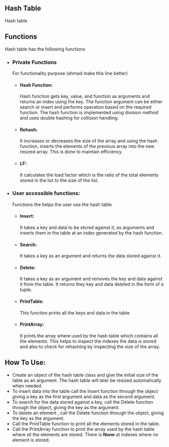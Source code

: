 ## Hash Table
Hash table 

##  Functions
Hash table has the following functions

 - ### Private Functions
	For functionality purpose (ahmad make this line better)
	 - #### Hash Function:
		 Hash function gets key, value, and function as arguments and returns an index using the key. The function argument can be either search or insert and performs operation based on the required function. The hash function is implemented using division method and uses double hashing for collision handling.
	- #### Rehash:
		It increases or decreases the size of the array and using the hash function, inserts the elements of the previous array into the new resized array. This is done to maintain efficiency.
	- #### LF:
		It calculates the load factor which is the ratio of the total elements stored in the list to the size of the list.
 - ### User accessible functions:
	Functions the helps the user use the hash table
	- #### Insert:
		It takes a key and data to be stored against it, as arguments and inserts them in the table at an index generated by the hash function.
	- #### Search:
		It takes a key as an argument and returns the data stored against it.
	- #### Delete:
		It takes a key as an argument and removes the key and data against it from the table. It returns they key and data deleted in the form of a tuple.
	- #### PrintTable:
		This function prints all the keys and data in the table
	- #### PrintArray:
		It prints the array where used by the hash table which contains all the elements. This helps to inspect the indexes the data is stored and also to check for rehashing by inspecting the size of the array.
	
##  How To Use:
 - Create an object of the hash table class and give the initial size of the table as an argument. The hash table will later be resized automatically when needed.
 - To insert data into the table call the Insert function through the object giving a key as the first argument and data as the second argument.
 - To search for the data stored against a key, call the Delete function through the object, giving the key as the argument.
 - To delete an element , call the Delete function through the object, giving the key as the argument.
 - Call the PrintTable function to print all the elements stored in the table.
 - Call the PrintArray function to print the array used by the hash table where all the elements are stored. There is **None** at indexes where no element is stored.

